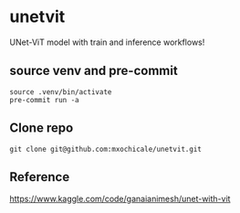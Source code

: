 # unetvit
UNet-ViT model with train and inference workflows!

## source venv and pre-commit
```
source .venv/bin/activate
pre-commit run -a
```

## Clone repo
```
git clone git@github.com:mxochicale/unetvit.git
```

## Reference
https://www.kaggle.com/code/ganaianimesh/unet-with-vit
